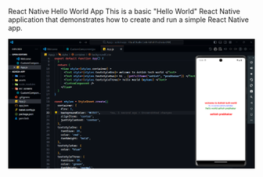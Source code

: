 React Native Hello World App
This is a basic "Hello World" React Native application that demonstrates how to create and run a simple React Native app.


<img  src="https://github.com/ashish8513/react-native-main/blob/master/Screenshot%202024-10-17%20120103.png" alt="nantive-img" />
